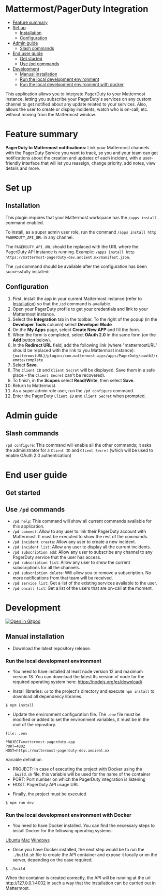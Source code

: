 # Mattermost/PagerDuty Integration

* [Feature summary](#feature-summary)
* [Set up](#setting-up)
    * [Installation](#installation)
    * [Configuration](#configuration)
* [Admin guide](#admin-guide)
    * [Slash commands](#slash-commands)
* [End user guide](#end-user-guide)
    * [Get started](#get-started)
    * [Use /pd commands](#use-pd-commands)
* [Development](#development)
    * [Manual installation](#manual-installation)
    * [Run the local development environment](#run-the-local-development-environment)
    * [Run the local development environment with docker](#run-the-local-development-environment-with-docker)

This application allows you to integrate PagerDuty to your Mattermost instance, letting you subscribe your PagerDuty's services on any custom channel to get notified about any update related to your services. Also, allows the user to create or display incidents, watch who is on-call, etc. without moving from the Mattermost window.

# Feature summary

**PagerDuty to Mattermost notifications:** Link your Mattermost channels with the PagerDuty Service you want to track, so you and your team can get notifications about the creation and updates of each incident, with a user-friendly interface that will let you reassign, change priority, add notes, view details and more.

# Set up

## Installation

This plugin requires that your Mattermost workspace has the ``/apps install`` command enabled.

To install, as a super admin user role, run the command ``/apps install http PAGERDUTY_API_URL`` in any channel.

The ``PAGERDUTY_API_URL`` should be replaced with the URL where the PagerDuty API instance is running. Example: ``/apps install http https://mattermost-pagerduty-dev.ancient.mx/manifest.json``.

The ``/pd`` command should be available after the configuration has been successfully installed.

## Configuration

1. First, install the app in your current Mattermost instance (refer to [Installation](#installation)) so that the ``/pd`` command is available.
2. Open your PagerDuty profile to get your credentials and link to your Mattermost instance.
3. Select the **Integration** tab in the toolbar. To the right of the popup (in the **Developer Tools** column) select **Developer Mode**
4. On the **My Apps** page, select **Create New APP** and fill the form.
5. When the form is completed, select **OAuth 2.0** in the same form (on the **Add** button below).
6. In the **Redirect URL** field, add the following link (where "mattermostURL" should be replaced with the link to you Mattermost instance):
``{mattermostURL}/plugins/com.mattermost.apps/apps/PagerDuty/oauth2/remote/complete``
7. Select **Save**.
8. The ``Client ID`` and ``Client Secret`` will be displayed. Save them in a safe place - the ``Client Secret`` can't be recovered).
9. To finish, in the **Scopes** select **Read/Write**, then select **Save**.
10. Return to Mattermost.
11. As a super admin role user, run the ``/pd configure`` command.
12. Enter the PagerDuty ``Client ID`` and ``Client Secret`` when prompted.

# Admin guide

## Slash commands

``/pd configure``: This command will enable all the other commands; it asks the administrator for a ``Client ID`` and ``Client Secret`` (which will be used to enable OAuth 2.0 authentication)

# End user guide

## Get started

## Use ``/pd`` commands
- ``/pd help``: This command will show all current commands available for this application.
- ``/pd connect``: Allow to any user to link their PagerDuty account with Mattermost. It must be executed to show the rest of the commands.
- ``/pd incident create``: Allow any user to create a new incident.
- ``/pd incident list``: Allow any user to display all the current incidents.
- ``/pd subscription add``: Allow any user to subscribe any channel to any PagerDuty service that the user has access.
- ``/pd subscription list``: Allow any user to show the current subscriptions for all the channels.
- ``/pd subscription delete``: Will allow you to remove a subscription. No more notifications from that team will be received.
- ``/pd service list``: Get a list of the existing services available to the user.
- ``/pd oncall list``: Get a list of the users that are on-call at the moment.

# Development

[![Open in Gitpod](https://gitpod.io/button/open-in-gitpod.svg)](https://gitpod.io/#https://github.com/development-ancient/mattermost-app-pagerduty)

## Manual installation

*  Download the latest repository release.

### Run the local development environment

* You need to have installed at least node version 12 and maximum version 18. You can download the latest lts version of node for the required operating system here: https://nodejs.org/es/download/

*  Install libraries: ``cd`` to the project's directory and execute ``npm install`` to download all dependency libraries.

```
$ npm install
```

*  Update the environment configuration file. The ``.env`` file must be modified or added to set the environment variables, it must be in the root of the repository.

```
file: .env

PROJECT=mattermost-pagerduty-app
PORT=4002
HOST=https://mattermost-pagerduty-dev.ancient.mx
```

Variable definition

- PROJECT: In case of executing the project with Docker using the ``.build.sh`` file, this variable will be used for the name of the container
- PORT: Port number on which the PagerDuty integration is listening
- HOST: PagerDuty API usage URL

* Finally, the project must be executed.

```
$ npm run dev
```

### Run the local development environment with Docker

* You need to have Docker installed. You can find the necessary steps to install Docker for the following operating systems:

[Ubuntu](https://docs.docker.com/engine/install/ubuntu/)
[Mac](https://docs.docker.com/desktop/mac/install/)
[Windows](https://docs.docker.com/desktop/windows/install/)

* Once you have Docker installed, the next step would be to run the ``./build.sh`` file to create the API container and expose it locally or on the server, depending on the case required.

```
$ ./build
```

When the container is created correctly, the API will be running at the url http://127.0.0.1:4002 in such a way that the installation can be carried out in Mattermost.
